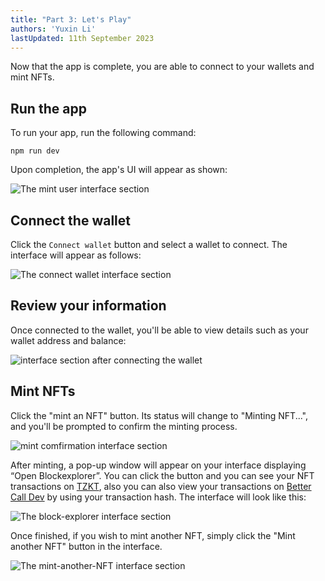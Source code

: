 ```yaml
---
title: "Part 3: Let's Play"
authors: 'Yuxin Li'
lastUpdated: 11th September 2023
---
```


Now that the app is complete, you are able to connect to your wallets and mint NFTs.

## Run the app

To run your app, run the following command:
```
npm run dev
```

Upon completion, the app's UI will appear as shown:

![The mint user interface section](/img/tutorials/mint-ui.png "Mint UI")

## Connect the wallet

Click the `Connect wallet` button and select a wallet to connect. The interface will appear as follows:

![The connect wallet interface section](/img/tutorials/wallet-ui.png "Wallet UI")


## Review your information

Once connected to the wallet, you'll be able to view details such as your wallet address and balance:

![interface section after connecting the wallet](/img/tutorials/info-ui.png "Info UI")


## Mint NFTs

Click the "mint an NFT" button. Its status will change to "Minting NFT...", and you'll be prompted to confirm the minting process.

![mint comfirmation interface section](/img/tutorials/mint_confirm.png "Confirm UI")


After minting, a pop-up window will appear on your interface displaying “Open Blockexplorer”. You can click the button and you can see your NFT transactions on [TZKT](https://tzkt.io/), also you can also view your transactions on [Better Call Dev](https://better-call.dev/) by using your transaction hash. The interface will look like this:

![The block-explorer interface section ](/img/tutorials/block-explorer.png "block explorer UI")

Once finished, if you wish to mint another NFT, simply click the "Mint another NFT" button in the interface.

![The mint-another-NFT interface section ](/img/tutorials/mint_another.png "mint another UI")




